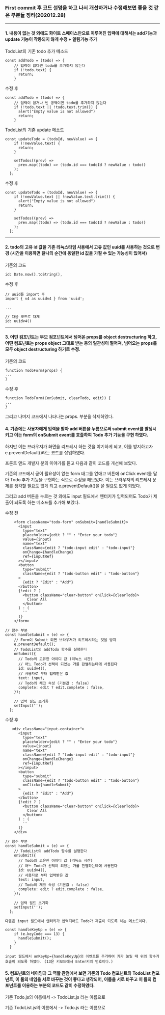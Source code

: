 ### First commit 후 코드 설명을 하고 나서 개선하거나 수정해보면 좋을 것 같은 부분들 정리(202012.28)

---

#### 1. 내용이 없는 것 외에도 화이트 스페이스만으로 이루어진 입력에 대해서는 add기능과 update 기능이 작동되지 않게 수정 + 알림기능 추가

TodoList의 기존 todo 추가 메소드
```
const addTodo = (todo) => {
    // 입력이 없다면 todo를 추가하지 않는다
    if (!todo.text) {
      return;
    }
```

수정 후
``` 수정 후
const addTodo = (todo) => {
    // 입력이 없거나 빈 공백이면 todo를 추가하지 않는다
    if (!todo.text || !todo.text.trim()) {
      alert("Empty value is not allowed")
      return;
    }
```

TodoList의 기존 update 메소드
```
const updateTodo = (todoId, newValue) => {
    if (!newValue.text) {
      return;
    }

    setTodos((prev) =>
      prev.map((todo) => (todo.id === todoId ? newValue : todo))
    );
  };
```

수정 후
``` 
const updateTodo = (todoId, newValue) => {
    if (!newValue.text || !newValue.text.trim()) {
      alert("Empty value is not allowed")
      return;
    }

    setTodos((prev) =>
      prev.map((todo) => (todo.id === todoId ? newValue : todo))
    );
  };
```
---

#### 2. todo의 고유 id 값을 기존 리눅스타임 사용에서 고유 값인 uuid를 사용하는 것으로 변경 (시간을 이용하면 찰나의 순간에 동일한 id 값을 가질 수 있는 가능성이 있어서)

기존의 코드
```
id: Date.now().toString(),
```
수정 후
```
// uuid를 import 후
import { v4 as uuidv4 } from 'uuid';

...

// 다음 코드로 대체
id: uuidv4()
```
---

#### 3. 어떤 컴포넌트는 부모 컴포넌트에서 넘어온 props를 object destructuring 하고, 어떤 컴포넌트는 props object 그대로 받는 등의 일관성이 떨어져, 넘어오는 props를 모두 object destructuring 하기로 수정.

기존의 코드
```
function TodoForm(props) {
...
}
```

수정 후
```
function TodoForm({onSubmit, clearTodo, edit}) {
...
}
```
그리고 나머지 코드에서 나타나는 props. 부분을 삭제하였다.

#### 4. 기존에는 사용자에게 입력을 받아 add 버튼을 누름으로써 submit event를 발생시키고 이는 form의 onSubmit event를 호출하여 Todo 추가 기능을 구현 하였다.
하지만 이는 브라우저가 화면을 리프레시 하는 것을 야기하게 되고, 이를 방지하고자e.preventDefault()라는 코드를 삽입하였다.

프론트 앤드 개발자 분의 이야기를 듣고 다음과 같이 코드를 개선해 보았다.

기존의 코드에서 굳이 필요성이 없는 form 태그를 없애고 버튼에 onClick event를 달아 Todo 추가 기능을 구현하는 식으로 수정을 해보았다. 
이는 브라우저의 리프레시 문제를 생각할 필요도 없게 되고 e.preventDefault()을 쓸 필요도 없게 되었다.

그리고 add 버튼을 누르는 것 외에도 input 필드에서 엔터키가 입력되어도 Todo가 제출이 되도록 하는 메소드를 추가해 보았다.

수정 전
```
    <form className="todo-form" onSubmit={handleSubmit}>
      <input
        type="text"
        placeholder={edit ? "" : "Enter your todo"}
        value={input}
        name="text"
        className={edit ? "todo-input edit" : "todo-input"}
        onChange={handleChange}
        ref={inputRef}
      ></input>
      <button
        type="submit"
        className={edit ? "todo-button edit" : "todo-button"}
      >
        {edit ? "Edit" : "Add"}
      </button>
      {!edit ? (
        <button className="clear-button" onClick={clearTodo}>
          Clear All
        </button>
      ) : (
        ''
      )}
    </form>

// 함수 부분
const handleSubmit = (e) => {
    // Form이 Submit 되면 브라우저가 리프레시하는 것을 방지
    e.preventDefault();
    // TodoList의 addTodo 함수를 실행한다
    onSubmit({
      // Todo의 고유한 아이디 값 (리눅스 시간)
      // 어느 Todo가 선택이 되었는 가를 판별하는데에 사용된다
      id: uuidv4(),
      // 사용자로 부터 입력받은 값
      text: input,
      // Todo의 체크 속성 (기본값 : false)
      complete: edit ? edit.complete : false,
    });

    // 입력 필드 초기화
    setInput('');
  };
```

수정 후
```
   <div className="input-container">
      <input
        type="text"
        placeholder={edit ? "" : "Enter your todo"}
        value={input}
        name="text"
        className={edit ? "todo-input edit" : "todo-input"}
        onChange={handleChange}
        ref={inputRef}
      ></input>
      <button
        type="submit"
        className={edit ? "todo-button edit" : "todo-button"}
        onClick={handleSubmit}
      >
        {edit ? "Edit" : "Add"}
      </button>
      {!edit ? (
        <button className="clear-button" onClick={clearTodo}>
          Clear All
        </button>
      ) : (
        ''
      )}
    </div>

// 함수 부분
const handleSubmit = (e) => {
    // TodoList의 addTodo 함수를 실행한다
    onSubmit({
      // Todo의 고유한 아이디 값 (리눅스 시간)
      // 어느 Todo가 선택이 되었는 가를 판별하는데에 사용된다
      id: uuidv4(),
      // 사용자로 부터 입력받은 값
      text: input,
      // Todo의 체크 속성 (기본값 : false)
      complete: edit ? edit.complete : false,
    });

    // 입력 필드 초기화
    setInput('');
  };

다음은 input 필드에서 엔터키가 입력되어도 Todo가 제출이 되도록 하는 메소드이다.

const handleKeyUp = (e) => {
    if (e.keyCode === 13) {
      handleSubmit();
    }
  }

input 필드에서 onKeyUp={handleKeyUp}의 이벤트를 추가하여 키가 눌릴 때 위의 함수가 호출이 되도록 하였다. (13은 키보드에서 Enter키의 번호이다.)
```

#### 5. 컴포넌트의 네이밍과 그 역할 관점에서 보면 기존의 Todo 컴포넌트와 TodoList 컴포넌트, 이 둘의 네임을 서로 바꾸는 것이 좋다고 생각되어, 이름을 서로 바꾸고 이 들의 컴포넌트를 이용하는 부분의 코드도 같이 수정하였다.

기존 Todo.js의 이름에서 -> TodoList.js 라는 이름으로

기존 TodoList.js의 이름에서 -> Todo.js 라는 이름으로
